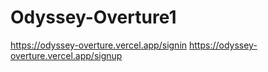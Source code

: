 # Odyssey-Overture1
https://odyssey-overture.vercel.app/signin
https://odyssey-overture.vercel.app/signup
